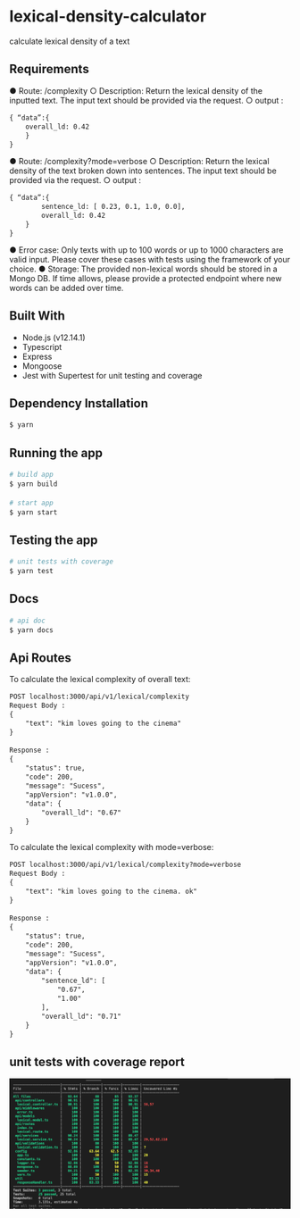 # lexical-density-calculator
calculate lexical density of a text

## Requirements
● Route: /complexity
○ Description:
Return the lexical density of the inputted text. The input text should be
provided via the request.
○ output :

    { “data”:{
        overall_ld: 0.42
        }
    }

● Route: /complexity?mode=verbose
○ Description:
Return the lexical density of the text broken down into sentences. The input
text should be provided via the request.
○ output :

    { “data”:{
            sentence_ld: [ 0.23, 0.1, 1.0, 0.0],
            overall_ld: 0.42
        }
    }

● Error case: Only texts with up to 100 words or up to 1000 characters are valid input.
Please cover these cases with tests using the framework of your choice.
● Storage: The provided non-lexical words should be stored in a Mongo DB. If time
allows, please provide a protected endpoint where new words can be added over
time.

## Built With
- Node.js (v12.14.1)
- Typescript
- Express
- Mongoose
- Jest with Supertest for unit testing and coverage


## Dependency Installation

```bash
$ yarn 
```
## Running the app

```bash
# build app
$ yarn build

# start app
$ yarn start

```
## Testing the app

```bash
# unit tests with coverage
$ yarn test

```

## Docs

```bash
# api doc
$ yarn docs

```


## Api Routes

To calculate the lexical complexity of overall text:

    POST localhost:3000/api/v1/lexical/complexity
    Request Body : 
    {
	    "text": "kim loves going to the cinema"
    }
    
    Response : 
    {
        "status": true,
        "code": 200,
        "message": "Sucess",
        "appVersion": "v1.0.0",
        "data": {
            "overall_ld": "0.67"
        }   
    }


To calculate the lexical complexity with mode=verbose:

    POST localhost:3000/api/v1/lexical/complexity?mode=verbose
    Request Body : 
    {
	    "text": "kim loves going to the cinema. ok"
    }
    
    Response : 
    {
        "status": true,
        "code": 200,
        "message": "Sucess",
        "appVersion": "v1.0.0",
        "data": {
            "sentence_ld": [
                "0.67",
                "1.00"
            ],
            "overall_ld": "0.71"
        }
    }


## unit tests with coverage report

![Unit Test with coverage](https://github.com/yogeshkathayat/lexical-density-calculator/raw/master/test-coverage.png)
